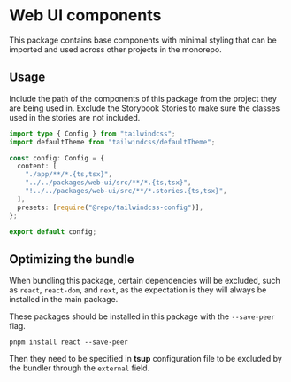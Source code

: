 # Web UI components

This package contains base components with minimal styling that can be imported and used across other projects in the monorepo.

## Usage

Include the path of the components of this package from the project they are being used in. Exclude the Storybook Stories to make sure the classes used in the stories are not included.

```typescript
import type { Config } from "tailwindcss";
import defaultTheme from "tailwindcss/defaultTheme";

const config: Config = {
  content: [
    "./app/**/*.{ts,tsx}",
    "../../packages/web-ui/src/**/*.{ts,tsx}",
    "!../../packages/web-ui/src/**/*.stories.{ts,tsx}",
  ],
  presets: [require("@repo/tailwindcss-config")],
};

export default config;
```

## Optimizing the bundle

When bundling this package, certain dependencies will be excluded, such as `react`, `react-dom`, and `next`, as the expectation is they will always be installed in the main package.

These packages should be installed in this package with the `--save-peer` flag.

```shell
pnpm install react --save-peer
```

Then they need to be specified in **tsup** configuration file to be excluded by the bundler through the `external` field.

